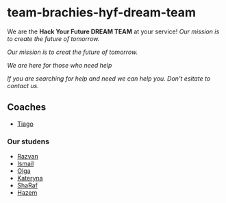 # team-brachies-hyf-dream-team  

We are the **Hack Your Future DREAM TEAM** at your service!
_Our mission is to create the future of tomorrow._

_Our mission is to creat the future of tomorrow._

_We are here for those who need help_

_If you are searching for help and need we can help you. Don't esitate to contact us._


## Coaches
- [Tiago](tiago.md)

### Our studens 

- [Razvan](razvan.md)
- [Ismail](ismail.md)
- [Olga](olga.md) 
- [Kateryna](kateryna.md)
- [ShaRaf](sharaf.md)
- [Hazem](hazem.md)
